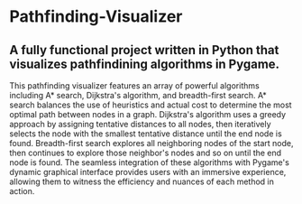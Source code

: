 # Pathfinding-Visualizer

## A fully functional project written in Python that visualizes pathfindining algorithms in Pygame.

This pathfinding visualizer features an array of powerful algorithms including A* search, Dijkstra's algorithm, and breadth-first search. A* search balances the use of heuristics and actual cost to determine the most optimal path between nodes in a graph. Dijkstra's algorithm uses a greedy approach by assigning tentative distances to all nodes, then iteratively selects the node with the smallest tentative distance until the end node is found. Breadth-first search explores all neighboring nodes of the start node, then continues to explore those neighbor's nodes and so on until the end node is found. The seamless integration of these algorithms with Pygame's dynamic graphical interface provides users with an immersive experience, allowing them to witness the efficiency and nuances of each method in action.

